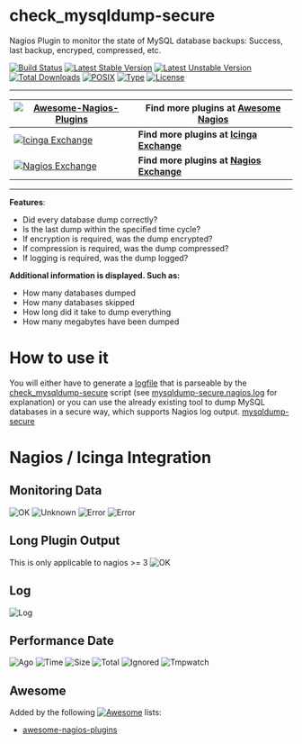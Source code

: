 # check_mysqldump-secure

Nagios Plugin to monitor the state of MySQL database backups: Success, last backup, encryped, compressed, etc.

[![Build Status](https://travis-ci.org/cytopia/check_mysqldump-secure.svg?branch=master)](https://travis-ci.org/cytopia/check_mysqldump-secure)
[![Latest Stable Version](https://poser.pugx.org/cytopia/check_mysqldump-secure/v/stable)](https://packagist.org/packages/cytopia/check_mysqldump-secure) 
[![Latest Unstable Version](https://poser.pugx.org/cytopia/check_mysqldump-secure/v/unstable)](https://packagist.org/packages/cytopia/check_mysqldump-secure) 
[![Total Downloads](https://poser.pugx.org/cytopia/check_mysqldump-secure/downloads)](https://packagist.org/packages/cytopia/check_mysqldump-secure) 
[![POSIX](https://img.shields.io/badge/posix-100%25-brightgreen.svg)](https://en.wikipedia.org/?title=POSIX)
[![Type](https://img.shields.io/badge/type-%2Fbin%2Fsh-red.svg)](https://en.wikipedia.org/?title=Bourne_shell)
[![License](https://poser.pugx.org/cytopia/check_mysqldump-secure/license)](http://opensource.org/licenses/MIT)

---

| [![Awesome-Nagios-Plugins](https://raw.githubusercontent.com/cytopia/awesome-nagios-plugins/master/doc/img/awesome-nagios.png)](https://github.com/cytopia/awesome-nagios-plugins) | Find more plugins at [Awesome Nagios](https://github.com/cytopia/awesome-nagios-plugins) |
|---|---|
| [![Icinga Exchange](https://raw.githubusercontent.com/cytopia/awesome-nagios-plugins/master/doc/img/icinga.png)](https://exchange.icinga.com/cytopia) | **Find more plugins at [Icinga Exchange](https://exchange.icinga.com/cytopia)** |
| [![Nagios Exchange](https://raw.githubusercontent.com/cytopia/awesome-nagios-plugins/master/doc/img/nagios.png)](https://exchange.nagios.org/directory/Owner/cytopia/1) | **Find more plugins at [Nagios Exchange](https://exchange.nagios.org/directory/Owner/cytopia/1)** |

---

**Features**:

* Did every database dump correctly?
* Is the last dump within the specified time cycle?
* If encryption is required, was the dump encrypted?
* If compression is required, was the dump compressed?
* If logging is required, was the dump logged?


**Additional information is displayed. Such as:**

* How many databases dumped
* How many databases skipped
* How long did it take to dump everything
* How many megabytes have been dumped

# How to use it
You will either have to generate a [logfile](mysqldump-secure.nagios.log) that is parseable by the [check_mysqldump-secure](check_mysqldump-secure) script (see [mysqldump-secure.nagios.log](mysqldump-secure.nagios.log) for explanation) or you can use the already existing tool to dump MySQL databases in a secure way, which supports Nagios log output.
[mysqldump-secure](https://github.com/cytopia/mysqldump-secure)


# Nagios / Icinga Integration

## Monitoring Data
![OK](https://raw.githubusercontent.com/cytopia/check_mysqldump-secure/master/doc/overview_ok.png)
![Unknown](https://raw.githubusercontent.com/cytopia/check_mysqldump-secure/master/doc/overview_unknown.png)
![Error](https://raw.githubusercontent.com/cytopia/check_mysqldump-secure/master/doc/overview_error.png)
![Error](https://raw.githubusercontent.com/cytopia/check_mysqldump-secure/master/doc/overview_error2.png)

## Long Plugin Output
This is only applicable to nagios >= 3
![OK](https://raw.githubusercontent.com/cytopia/check_mysqldump-secure/master/doc/additional_information.png)


## Log
![Log](https://raw.githubusercontent.com/cytopia/check_mysqldump-secure/master/doc/log.png)


## Performance Date

![Ago](https://raw.githubusercontent.com/cytopia/check_mysqldump-secure/master/doc/graph_hours_ago.png)
![Time](https://raw.githubusercontent.com/cytopia/check_mysqldump-secure/master/doc/graph_time.png)
![Size](https://raw.githubusercontent.com/cytopia/check_mysqldump-secure/master/doc/graph_size.png)
![Total](https://raw.githubusercontent.com/cytopia/check_mysqldump-secure/master/doc/graph_total_dbs.png)
![Ignored](https://raw.githubusercontent.com/cytopia/check_mysqldump-secure/master/doc/graph_ignored_dbs.png)
![Tmpwatch](https://raw.githubusercontent.com/cytopia/check_mysqldump-secure/master/doc/graph_tmpwatch_deletions.png)


## Awesome

Added by the following [![Awesome](https://cdn.rawgit.com/sindresorhus/awesome/d7305f38d29fed78fa85652e3a63e154dd8e8829/media/badge.svg)](https://github.com/sindresorhus/awesome) lists:

* [awesome-nagios-plugins](https://github.com/cytopia/awesome-nagios-plugins)

